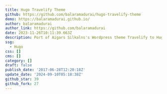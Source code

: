 ```yaml
---
title: Hugo Travelify Theme
github: https://github.com/balaramadurai/hugo-travelify-theme
demo: https://balaramadurai.github.io/
author: balaramadurai
author_link: https://github.com/balaramadurai
date: 2023-11-26T10:11:39.663Z
description: Port of Aigars Silkalns's Wordpress theme Travelify to Hugo. Demo -
ssg:
  - Hugo
css: []
cms: []
category: []
draft: false
publish_date: '2017-06-28T12:20:18Z'
update_date: '2024-09-10T05:18:38Z'
github_star: 39
github_fork: 27
---
```

